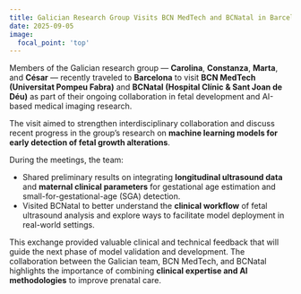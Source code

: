```yaml
---
title: Galician Research Group Visits BCN MedTech and BCNatal in Barcelona
date: 2025-09-05
image:
  focal_point: 'top'
---
```


Members of the Galician research group — **Carolina**, **Constanza**, **Marta**, and **César** — recently traveled to **Barcelona** to visit **BCN MedTech (Universitat Pompeu Fabra)** and **BCNatal (Hospital Clínic & Sant Joan de Déu)** as part of their ongoing collaboration in fetal development and AI-based medical imaging research.

<!--more-->

The visit aimed to strengthen interdisciplinary collaboration and discuss recent progress in the group’s research on **machine learning models for early detection of fetal growth alterations**.  

During the meetings, the team:
- Shared preliminary results on integrating **longitudinal ultrasound data** and **maternal clinical parameters** for gestational age estimation and small-for-gestational-age (SGA) detection.  
- Visited BCNatal to better understand the **clinical workflow** of fetal ultrasound analysis and explore ways to facilitate model deployment in real-world settings.  

This exchange provided valuable clinical and technical feedback that will guide the next phase of model validation and development. The collaboration between the Galician team, BCN MedTech, and BCNatal highlights the importance of combining **clinical expertise and AI methodologies** to improve prenatal care.

